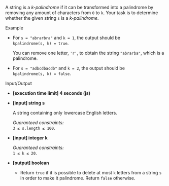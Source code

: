 
A string is a  _k-palindrome_  if it can be transformed into a palindrome by removing any amount of characters from  `0`  to  `k`. Your task is to determine whether the given string  `s`  is a  _k-palindrome_.

Example

-   For  `s = "abrarbra"`  and  `k = 1`, the output should be  
    `kpalindrome(s, k) = true`.
    
    You can remove one letter,  `'r'`, to obtain the string  `"abrarba"`, which is a palindrome.
    
-   For  `s = "adbcdbacdb"`  and  `k = 2`, the output should be  
    `kpalindrome(s, k) = false`.
    

Input/Output

-   **[execution time limit] 4 seconds (js)**
    
-   **[input] string s**
    
    A string containing only lowercase English letters.
    
    _Guaranteed constraints:_  
    `3 ≤ s.length ≤ 100`.
    
-   **[input] integer k**
    
    _Guaranteed constraints:_  
    `1 ≤ k ≤ 20`.
    
-   **[output] boolean**
    
    -   Return  `true`  if it is possible to delete at most  `k`  letters from a string  `s`  in order to make it palindrome. Return  `false`  otherwise.